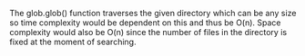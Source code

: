 The glob.glob() function traverses the given directory which can be any size so time complexity would be dependent on this and thus be O(n).
Space complexity would also be O(n) since the number of files in the directory is fixed at the moment of searching.